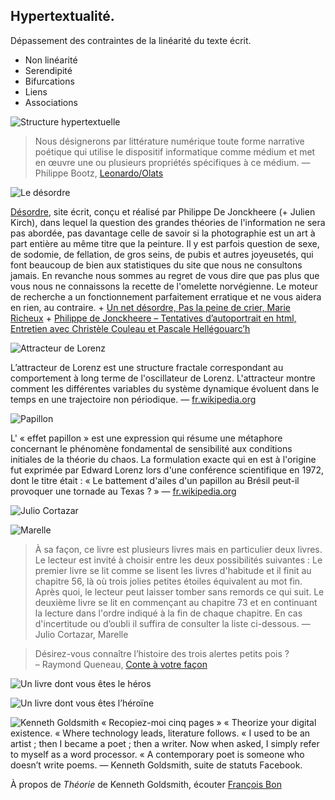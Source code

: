 
## Hypertextualité. 
Dépassement des contraintes de la linéarité du texte écrit. 
* Non linéarité 
* Serendipité 
* Bifurcations 
* Liens
* Associations

![Structure hypertextuelle](images/structure-hypertextuelle.gif "Structure hypertextuelle")

> Nous désignerons par littérature numérique toute forme narrative poétique qui utilise le dispositif informatique comme médium et met en œuvre une ou plusieurs propriétés spécifiques à ce médium.
— Philippe Bootz, [Leonardo/Olats](http://www.olats.org/livresetudes/basiques/litteraturenumerique/1_basiquesLN.php)

![Le désordre](images/desordre.png "Le plan du désordre")

[Désordre](http://desordre.net), site écrit, conçu et réalisé par Philippe De Jonckheere (+ Julien Kirch), dans lequel la question des grandes théories de l'information ne sera pas abordée, pas davantage celle de savoir si la photographie est un art à part entière au même titre que la peinture. Il y est parfois question de sexe, de sodomie, de fellation, de gros seins, de pubis et autres joyeusetés, qui font beaucoup de bien aux statistiques du site que nous ne consultons jamais. En revanche nous sommes au regret de vous dire que pas plus que vous nous ne connaissons la recette de l'omelette norvégienne. Le moteur de recherche a un fonctionnement parfaitement erratique et ne vous aidera en rien, au contraire.
\+ [Un net désordre,  Pas la peine de crier, Marie Richeux](https://www.franceculture.fr/emissions/pas-la-peine-de-crier/un-net-desordre)
\+ [Philippe de Jonckheere – Tentatives d’autoportrait en html, Entretien avec Christèle Couleau et Pascale Hellégouarc’h](https://journals.openedition.org/genesis/518)

![Attracteur de Lorenz](images/800px-lorenz-attractor-boxed-svg.png "Attracteur de Lorenz")

L’attracteur de Lorenz est une structure fractale correspondant au comportement à long terme de l'oscillateur de Lorenz. L'attracteur montre comment les différentes variables du système dynamique évoluent dans le temps en une trajectoire non périodique. 
— [fr.wikipedia.org](https://fr.wikipedia.org/wiki/Attracteur_de_Lorenz)

![Papillon](images/sphinx-tete-mort-godart-iiic.jpg)

L' « effet papillon » est une expression qui résume une métaphore concernant le phénomène fondamental de sensibilité aux conditions initiales de la théorie du chaos. La formulation exacte qui en est à l'origine fut exprimée par Edward Lorenz lors d'une conférence scientifique en 1972, dont le titre était : « Le battement d'ailes d'un papillon au Brésil peut-il provoquer une tornade au Texas ? »
— [fr.wikipedia.org](https://fr.wikipedia.org/wiki/Effet_papillon)

![Julio Cortazar](images/julio-cortazar.jpg "Julio Cortazar")

![Marelle](images/rayuela-julio-cortc3a1zar.jpg "Marelle")

> À sa façon, ce livre est plusieurs livres mais en particulier deux livres. Le lecteur est invité à choisir entre les deux possibilités suivantes : 
Le premier livre se lit comme se lisent les livres d'habitude et il finit au chapitre 56, là où trois jolies petites étoiles équivalent au mot fin. Après quoi, le lecteur peut laisser tomber sans remords ce qui suit.
Le deuxième livre se lit en commençant au chapitre 73 et en continuant la lecture dans l'ordre indiqué à la fin de chaque chapitre. En cas d'incertitude ou d’oubli il suffira de consulter la liste ci-dessous.
— Julio Cortazar, Marelle

> Désirez-vous connaître l’histoire des trois alertes petits pois ?   
– Raymond Queneau, [Conte à votre façon](https://oulipo.net/fr/contraintes/conte-a-votre-facon)

![Un livre dont vous êtes le héros](images/un-livre-dont-vous-etes-le-heros-le-labyrinthe-du-roi-minos-364.jpg "Un livre dont vous êtes le héros")

![Un livre dont vous êtes l’héroïne](images/la-nuit-aux-mille-et-un-amants-devenez-l-hero.png "Un livre dont vous êtes l’héroïne")

![Kenneth Goldsmith](images/goldsmith-kenneth-assume-no-readership-800-fb-0.jpg "Kenneth Goldsmith")
« Recopiez-moi cinq pages »
« Theorize your digital existence.
« Where technology leads, literature follows.
« I used to be an artist ; then I became a poet ; then a writer. Now when asked, I simply refer to myself as a word processor.
« A contemporary poet is someone who doesn’t write poems.
— Kenneth Goldsmith, suite de statuts Facebook.

À propos de *Théorie* de Kenneth Goldsmith, écouter [François Bon](https://www.tierslivre.net/spip/spip.php?article4016)
